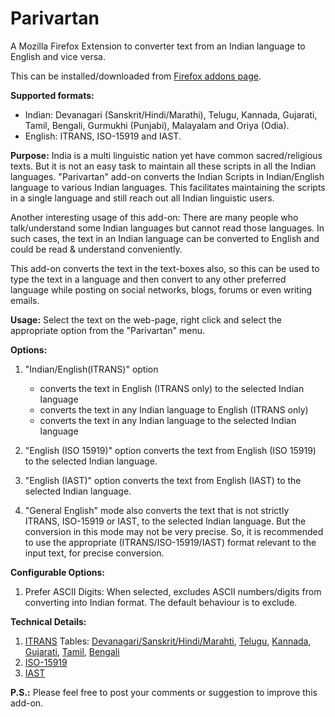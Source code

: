Parivartan
==========
A Mozilla Firefox Extension to converter text from an Indian language to English and vice versa.

This can be installed/downloaded from <a href="https://addons.mozilla.org/en-US/firefox/addon/parivartan/" target="_blank">Firefox addons page</a>.

<b>Supported formats:</b><ul>
<li>Indian: Devanagari (Sanskrit/Hindi/Marathi), Telugu, Kannada, Gujarati, Tamil, Bengali, Gurmukhi (Punjabi), Malayalam and Oriya (Odia).</li>
<li>English: ITRANS, ISO-15919 and IAST.</li></ul>

<b>Purpose:</b>
India is a multi linguistic nation yet have common sacred/religious texts. But it is not an easy task to maintain all these scripts in all the Indian languages. "Parivartan" add-on converts the Indian Scripts in Indian/English language to various Indian languages. This facilitates maintaining the scripts in a single language and still reach out all Indian linguistic users.

Another interesting usage of this add-on: There are many people who talk/understand some Indian languages but cannot read those languages. In such cases, the text in an Indian language can be converted to English and could be read & understand conveniently.

This add-on converts the text in the text-boxes also, so this can be used to type the text in a language and then convert to any other preferred language while posting on social networks, blogs, forums or even writing emails.

<b>Usage:</b> Select the text on the web-page, right click and select the appropriate option from the "Parivartan" menu.

<b>Options:</b>

1. "Indian/English(ITRANS)" option <ul> <li> converts the text in English (ITRANS only) to the selected Indian language</li> <li> converts the text in any Indian language to English (ITRANS only)</li><li> converts the text in any Indian language to the selected Indian language</li></ul>

2. "English (ISO 15919)" option converts the text from English (ISO 15919) to the selected Indian language.

3. "English (IAST)" option converts the text from English (IAST) to the selected Indian language.

4. "General English" mode also converts the text that is not strictly ITRANS, ISO-15919 or IAST, to the selected Indian language. But the conversion in this mode may not be very precise. So, it is recommended to use the appropriate (ITRANS/ISO-15919/IAST) format relevant to the input text, for precise conversion.

<b>Configurable Options:</b>

1. Prefer ASCII Digits: When selected, excludes ASCII numbers/digits from converting into Indian format. The default behaviour is to exclude. 

<b>Technical Details:</b>

1. <a href="http://en.wikipedia.org/wiki/ITRANS" target="_blank">ITRANS</a> Tables: <a href="http://www.aczoom.com/itrans/html/dvng/node3.html" target="_blank">Devanagari/Sanskrit/Hindi/Marahti</a>, <a href="http://www.aczoom.com/itrans/html/tlgutx/node3.html" target="_blank">Telugu</a>, <a href="http://www.aczoom.com/itrans/html/kantex/node2.html" target="_blank">Kannada</a>, <a href="http://www.aczoom.com/itrans/html/gujdoc/node4.html" target="_blank">Gujarati</a>, <a href="http://www.aczoom.com/itrans/html/tamil/node5.html" target="_blank">Tamil</a>, <a href="http://www.aczoom.com/itrans/html/beng/node4.html" target="_blank">Bengali</a>
2. <a href="http://en.wikipedia.org/wiki/Wikipedia:Indic_transliteration" target="_blank">ISO-15919</a>
3. <a href="http://en.wikipedia.org/wiki/IAST" target="_blank">IAST</a>

<b>P.S.:</b> Please feel free to post your comments or suggestion to improve this add-on.
